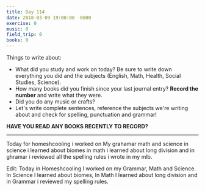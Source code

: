 ```yaml
---
title: Day 114
date: 2018-03-09 19:00:00 -0000
exercise: 0
music: 0
field_trip: 0
books: 0
---
```

Things to write about:

* What did you study and work on today? Be sure to write down everything you did and the subjects (English, Math, Health, Social Studies, Science).
* How many books did you finish since your last journal entry? **Record the number** and write what they were.
* Did you do any music or crafts?
* Let's write complete sentences, reference the subjects we're writing about and check for spelling, punctuation and grammar!

**HAVE YOU READ ANY BOOKS RECENTLY TO RECORD?**

***

Today for homeshcooling i worked on My grahamar math and science in science i learned about biomes in math i learned about long division and in ghramar i reviewed all the spelling rules i wrote in my mlb.

Edit: Today in Homeshcooling I worked on my Grammar, Math and Science. In Science I learned about biomes, In Math I learned about long division and in Grammar i reviewed my spelling rules. 
